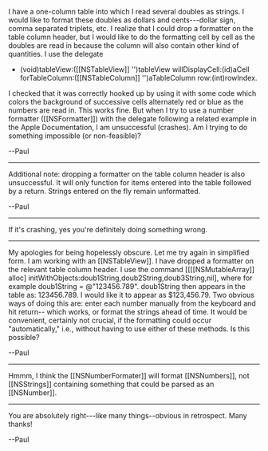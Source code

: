 

I have a one-column table into which I read several doubles as strings. I would like to format these doubles as dollars and cents---dollar sign, comma separated triplets, etc.  I realize that I could drop a formatter on the table column header, but I would like to do the formatting cell by cell as the doubles are read in because the column will also contain other kind of quantities.
I use the delegate 
 - (void)tableView:([[NSTableView]] '')tableView willDisplayCell:(id)aCell forTableColumn:([[NSTableColumn]] '')aTableColumn row:(int)rowIndex.
 
I checked that it was correctly hooked up by using it with some code which colors the background of successive cells alternately red or blue as the numbers are read in.  This works fine. But when I try to use a number formatter ([[NSFormatter]]) with the delegate following a related example in the Apple Documentation, I am unsuccessful (crashes).  Am I trying to do something impossible (or non-feasible)?

--Paul

----

Additional note: dropping a formatter on the table column header is also unsuccessful.  It will only function for items entered into the table followed by a return.  Strings entered on the fly remain unformatted.

--Paul

----

If it's crashing, yes you're definitely doing something wrong.

----

My apologies for being hopelessly obscure.  Let me try again in simplified form. I am working with an [[NSTableView]]. I have dropped a formatter on the relevant table column header. I use the command 
[[[[NSMutableArray]] alloc] initWithObjects:doub1String,doub2String,doub3String,nil], where for example doub1String = @"123456.789". doub1String then appears in the table as: 123456.789. I would like it to appear as $123,456.79.  Two obvious ways of doing this are: enter each number manually from the keyboard and hit return-- which works, or format the strings ahead of time.
	It would be convenient, certainly not crucial, if the formatting could occur "automatically," i.e., without having to use either of these methods.  Is this possible?

--Paul

----

Hmmm, I think the [[NSNumberFormater]] will format [[NSNumbers]], not [[NSStrings]] containing something that could be parsed as an [[NSNumber]].

----

You are absolutely right---like many things--obvious in retrospect.  Many thanks!

--Paul
